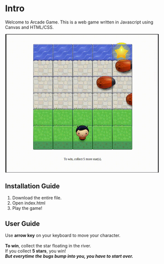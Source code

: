# Intro
Welcome to Arcade Game.
This is a web game written in Javascript using Canvas and HTML/CSS. 

![a](movie-1.gif)

## Installation Guide
1. Download the entire file.
2. Open index.html
3. Play the game!

## User Guide
 Use **arrow key** on your keyboard to move your character.
 <br /><br />
 **To win**, collect the star floating in the river. <br />
 If you collect **5 stars**, you win! <br />
 _**But everytime the bugs bump into you, you have to start over.**_

